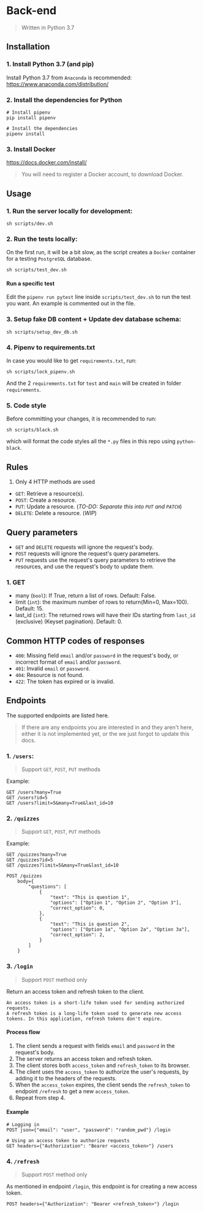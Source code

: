 # Back-end

> Written in Python 3.7

## Installation

### 1. Install Python 3.7 (and pip)
Install Python 3.7 from `Anaconda` is recommended: https://www.anaconda.com/distribution/

### 2. Install the dependencies for Python

```
# Install pipenv
pip install pipenv

# Install the dependencies
pipenv install
```

### 3. Install Docker
https://docs.docker.com/install/

> You will need to register a Docker account, to download Docker.


## Usage

### 1. Run the server locally for development:

```
sh scripts/dev.sh
```

### 2. Run the tests locally:

On the first run, it will be a bit slow, as the script creates a `Docker` container for a testing `PostgreSQL` database.

```
sh scripts/test_dev.sh
```

#### Run a specific test

Edit the `pipenv run pytest` line inside `scripts/test_dev.sh` to run the test you want. An example is commented out in the file.

### 3. Setup fake DB content + Update dev database schema:
```
sh scripts/setup_dev_db.sh
```

### 4. Pipenv to requirements.txt

In case you would like to get `requirements.txt`, run:
```
sh scripts/lock_pipenv.sh
```

And the 2 `requirements.txt` for `test` and `main` will be created in folder `requirements`.

### 5. Code style

Before committing your changes, it is recommended to run:
```
sh scripts/black.sh
```

which will format the code styles all the `*.py` files in this repo using `python-black`.


## Rules

1. Only 4 HTTP methods are used

- `GET`: Retrieve a resource(s).
- `POST`: Create a resource.
- `PUT`: Update a resource. (*TO-DO: Separate this into `PUT` and `PATCH`*)
- `DELETE`: Delete a resource. (*WIP*)


## Query parameters

 - `GET` and `DELETE` requests will ignore the request's body.
 - `POST` requests will ignore the request's query parameters.
 - `PUT` requests use the request's query parameters to retrieve the resources, and use the request's body to update them.

### 1. GET
- many (`bool`): If True, return a list of rows. Default: False.
- limit (`int`): the maximum number of rows to return(Min=0, Max=100). Default: 15.
- last_id (`int`): The returned rows will have their IDs starting from `last_id` (exclusive) (Keyset pagination). Default: 0.


## Common HTTP codes of responses
- `400`: Missing field `email` and/or `password` in the request's body, or incorrect format of `email` and/or `password`.
- `401`: Invalid `email` or `password`.
- `404`: Resource is not found.
- `422`: The token has expired or is invalid.

## Endpoints

The supported endpoints are listed here.

> If there are any endpoints you are interested in and they aren't here, either it is not implemented yet, or the we just forgot to update this docs.

### 1. `/users`:

> Support `GET`, `POST`, `PUT` methods

Example:
```
GET /users?many=True
GET /users?id=5
GET /users?limit=5&many=True&last_id=10
```

### 2. `/quizzes`

> Support `GET`, `POST`, `PUT` methods

Example:
```
GET /quizzes?many=True
GET /quizzes?id=5
GET /quizzes?limit=5&many=True&last_id=10

POST /quizzes
	body={
		"questions": [
			{
				"text": "This is question 1",
				"options": ["Option 1", "Option 2", "Option 3"],
				"correct_option": 0,
			},
			{
				"text": "This is question 2",
				"options": ["Option 1a", "Option 2a", "Option 3a"],
				"correct_option": 2,
			}
		]
	}
```

### 3. `/login`
> Support `POST` method only

Return an access token and refresh token to the client.

```
An access token is a short-life token used for sending authorized requests.
A refresh token is a long-life token used to generate new access tokens. In this application, refresh tokens don't expire.
```

#### Process flow
1. The client sends a request with fields `email` and  `password` in the request's body.
2. The server returns an access token and refresh token.
3. The client stores both `access_token` and `refresh_token` to its browser.
4. The client uses the `access_token` to authorize the user's requests, by adding it to the headers of the requests.
5. When the `access_token` expires, the client sends the `refresh_token` to endpoint `/refresh` to get a new `access_token`.
6. Repeat from step 4.

#### Example

```
# Logging in
POST json={"email": "user", "password": "random_pwd"} /login

# Using an access token to authorize requests
GET headers={"Authorization": "Bearer <access_token>"} /users

```


### 4. `/refresh`
> Support `POST` method only

As mentioned in endpoint `/login`, this endpoint is for creating a new access token.

```
POST headers={"Authorization": "Bearer <refresh_token>"} /login
```
